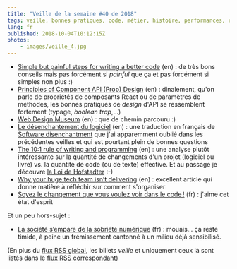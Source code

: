 ```yaml
---
title: "Veille de la semaine #40 de 2018"
tags: veille, bonnes pratiques, code, métier, histoire, performances, react
lang: fr
published: 2018-10-04T10:12:15Z
photos:
    - images/veille_4.jpg
---
```

* [Simple but painful steps for writing a better code](https://medium.com/car2godevs/simple-but-painful-steps-for-writing-a-better-code-afb2651cef86) (en)&nbsp;: de très bons conseils mais pas forcément si *painful* que ça et pas forcément si simples non plus :)
* [Principles of Component API (Prop) Design](https://hackernoon.com/principles-of-component-api-prop-design-bb20cd58da54) (en)&nbsp;: dinalement, qu'on parle de propriétés de composants React ou de paramètres de méthodes, les bonnes pratiques de *design* d'API se ressemblent fortement (typage, *boolean trap*,…)
* [Web Design Museum](https://www.webdesignmuseum.org/) (en)&nbsp;: que de chemin parcouru :)
* [Le désenchantement du logiciel](https://blog.romainfallet.fr/desenchantement-logiciel/) (en)&nbsp;: une traduction en français de [Software disenchantment](http://tonsky.me/blog/disenchantment/) que j'ai apparemment oublié dans les précédentes veilles et qui est pourtant plein de bonnes questions
* [The 10:1 rule of writing and programming](https://www.ybrikman.com/writing/2018/08/12/the-10-to-1-rule-of-writing-and-programming/) (en)&nbsp;: une analyse plutôt intéressante sur la quantité de changements d'un projet (logiciel ou livre) vs. la quantité de code (ou de texte) effective. Et au passage je découvre [la Loi de Hofstadter](https://fr.wikipedia.org/wiki/Loi_de_Hofstadter) :-)
* [Why your huge tech team isn’t delivering](https://blog.usejournal.com/why-your-huge-tech-team-isnt-delivering-3851be27712c) (en)&nbsp;: excellent article qui donne matière à réfléchir sur comment s'organiser
* [Soyez le changement que vous voulez voir dans le code !](http://blog.mageekbox.net/?post/2018/10/04/Soyez-le-changement-que-vous-voulez-voir-dans-le-code-%21) (fr)&nbsp;: j'aime cet état d'esprit

Et un peu hors-sujet&nbsp;:

* [La société s’empare de la sobriété numérique](https://www.greenit.fr/2018/10/02/societe-sempare-de-sobriete-numerique/) (fr)&nbsp;: mouais… ça reste timide, à peine un frémissement cantonné à un milieu déjà sensibilisé.

(En plus du [flux RSS global](/rss.xml), les billets *veille*
et uniquement ceux là sont listés dans le [flux RSS correspondant](/rss/veille.xml))
